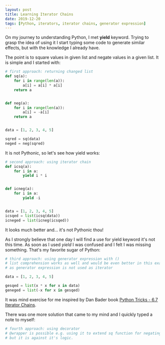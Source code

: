 ```yaml
---
layout: post
title: Learning Iterator Chains
date: 2019-12-20
tags: [Python, iterators, iterator chains, generator expression]
---
```


On my journey to understanding Python, I met **yield** keyword. Trying to grasp the idea of using it I start typing some code to generate similar effects, but with the knowledge I already have.

The point is to square values in given list and negate values in a given list. It is simple and I started with:

```python
# first approach: returning changed list
def sq(a):
    for i in range(len(a)):
        a[i] = a[i] * a[i]
    return a


def neg(a):
    for i in range(len(a)):
        a[i] = -a[i]
    return a


data = [1, 2, 3, 4, 5]

sqred = sq(data)
neged = neg(sqred)
```

It is not Pythonic, so let's see how yield works:

```python
# second approach: using iterator chain
def icsq(a):
    for i in a:
        yield i * i 


def icneg(a):
    for i in a:
        yield -i


data = [1, 2, 3, 4, 5]
icsqed = list(icsq(data))
icneged = list(icneg(icsqed))
```

It looks much better and... it's not Pythonic thou!

As I strongly believe that one day I will find a use for yield keyword it's not this time. As soon as I used *yield* I was confused and I felt I was missing something. That's my favorite sugar of Python:

```python
# third approach: using generator expression with ()
# list comprehension works as well and would be even better in this example
# as generator expression is not used as iterator

data = [1, 2, 3, 4, 5]

gesqed = list(x * x for x in data)
geneged = list(-x for x in gesqed)
```

It was mind exercise for me inspired by Dan Bader book [Python Tricks - 6.7 Iterator Chains](https://realpython.com/products/python-tricks-book/).

There was one more solution that came to my mind and I quickly typed a note to myself:
```python
# fourth approach: using decorator
# @wrapper is possible e.g. using it to extend sq function for negating,
# but it is against it's logic.
```

